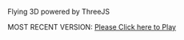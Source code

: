 Flying 3D powered by ThreeJS

MOST RECENT VERSION: [Please Click here to Play](https://rawcdn.githack.com/alperenbutun/Flying-3d/d8495bd/index.html)
